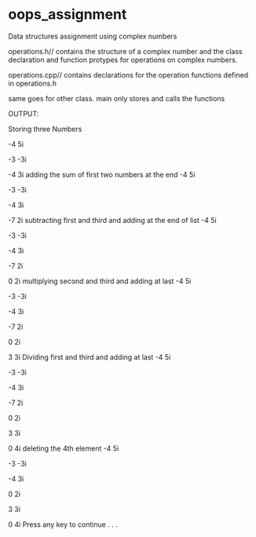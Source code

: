 # oops_assignment
Data structures assignment using complex numbers

operations.h//
contains the structure of a complex number and the class declaration and function protypes for operations on complex numbers.

operations.cpp//
contains declarations for the operation functions defined in operations.h

same goes for other class.
main only stores and calls the functions

OUTPUT:

Storing three Numbers

-4  5i

-3  -3i

-4  3i
adding the sum of first two numbers at the end
-4  5i

-3  -3i

-4  3i

-7  2i
subtracting first and third and adding at the end of list
-4  5i

-3  -3i

-4  3i

-7  2i

0  2i
multiplying second and third and adding at last
-4  5i

-3  -3i

-4  3i

-7  2i

0  2i

3  3i
Dividing first and third and adding at last
-4  5i

-3  -3i

-4  3i

-7  2i

0  2i

3  3i

0  4i
deleting the 4th element
-4  5i

-3  -3i

-4  3i

0  2i

3  3i

0  4i
Press any key to continue . . .
